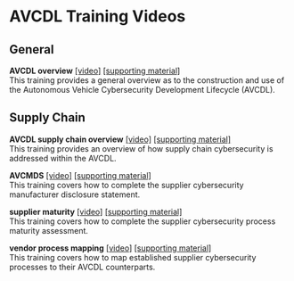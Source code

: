 # AVCDL Training Videos

## General

**AVCDL overview** [[video]](https://youtu.be/AQiNcstp5bM) [[supporting material]](./AVCDL%20overview/)
<br/> This training provides a general overview as to the construction and use of the Autonomous Vehicle Cybersecurity Development Lifecycle (AVCDL).

## Supply Chain

**AVCDL supply chain overview** [[video]](https://www.youtube.com/watch?v=-6JbJS28210)
[[supporting material]](./supply%20chain%20overview)
<br/> This training provides an overview of how supply chain cybersecurity is addressed within the AVCDL.

**AVCMDS** [[video]](https://www.youtube.com/watch?v=lFIt-FCH3pE)
[[supporting material]](./AVCMDS)
<br/> This training covers how to complete the supplier cybersecurity manufacturer disclosure statement.

**supplier maturity** [[video]](https://www.youtube.com/watch?v=duxh92Xb7Ig)
[[supporting material]](./supplies%20maturity)
<br/> This training covers how to complete the supplier cybersecurity process maturity assessment.

**vendor process mapping** [[video]](https://www.youtube.com/watch?v=rQZ-VIZ8a1Y)
[[supporting material]](./vendor%20process%20mapping)
<br/> This training covers how to map established supplier cybersecurity processes to their AVCDL counterparts.
